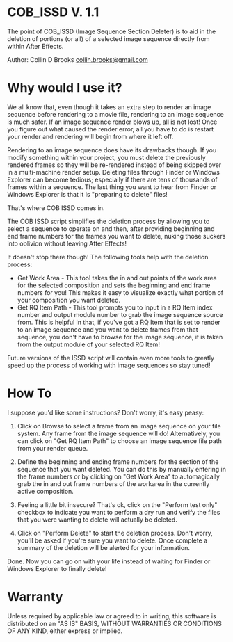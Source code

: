 COB_ISSD V. 1.1
===============

The point of COB_ISSD (Image Sequence Section Deleter) is to aid in the
deletion of portions (or all) of a selected image sequence directly from within
After Effects.

Author: Collin D Brooks <collin.brooks@gmail.com>

Why would I use it?
===================

We all know that, even though it takes an extra step to render an image
sequence before rendering to a movie file, rendering to an image sequence is
much safer. If an image sequence render blows up, all is not lost! Once you
figure out what caused the render error, all you have to do is restart your
render and rendering will begin from where it left off.

Rendering to an image sequence does have its drawbacks though. If you modify
something within your project, you must delete the previously rendered frames
so they will be re-rendered instead of being skipped over in a multi-machine
render setup. Deleting files through Finder or Windows Explorer can become
tedious; especially if there are tens of thousands of frames within a sequence.
The last thing you want to hear from Finder or Windows Explorer is that it is
"preparing to delete" files!

That's where COB ISSD comes in.

The COB ISSD script simplifies the deletion process by allowing you to select a
sequence to operate on and then, after providing beginning and end frame
numbers for the frames you want to delete, nuking those suckers into oblivion
without leaving After Effects!

It doesn't stop there though! The following tools help with the deletion
process:

 * Get Work Area - This tool takes the in and out points of the work area for
   the selected composition and sets the beginning and end frame numbers for
   you! This makes it easy to visualize exactly what portion of your
   composition you want deleted.
 * Get RQ Item Path - This tool prompts you to input in a RQ Item index
   number and output module number to grab the image sequence source from. This
   is helpful in that, if you've got a RQ Item that is set to render to an
   image sequence and you want to delete frames from that sequence, you don't
   have to browse for the image sequence, it is taken from the output module of
   your selected RQ Item!

Future versions of the ISSD script will contain even more tools to greatly
speed up the process of working with image sequences so stay tuned!

How To
======

I suppose you'd like some instructions? Don't worry, it's easy peasy:

1. Click on Browse to select a frame from an image sequence on your file
system. Any frame from the image sequence will do! Alternatively, you can click
on "Get RQ Item Path" to choose an image sequence file path from your render
queue.

2. Define the beginning and ending frame numbers for the section of the
sequence that you want deleted. You can do this by manually entering in the
frame numbers or by clicking on "Get Work Area" to automagically grab the in
and out frame numbers of the workarea in the currently active composition.

3. Feeling a little bit insecure? That's ok, click on the "Perform test only"
checkbox to indicate you want to perform a dry run and verify the files that
you were wanting to delete will actually be deleted.

4. Click on "Perform Delete" to start the deletion process. Don't worry, you'll
be asked if you're sure you want to delete. Once complete a summary of the
deletion will be alerted for your information.

Done. Now you can go on with your life instead of waiting for Finder or Windows
Explorer to finally delete!

Warranty
========

Unless required by applicable law or agreed to in writing, this software is
distributed on an "AS IS" BASIS, WITHOUT WARRANTIES OR CONDITIONS OF ANY KIND,
either express or implied. 
